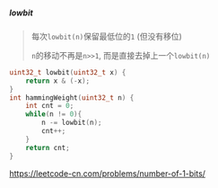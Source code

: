 ##### lowbit

> 每次`lowbit(n)`保留最低位的`1` (但没有移位)
> 
> `n`的移动不再是`n>>1`, 而是直接去掉上一个`lowbit(n)`

```CPP
uint32_t lowbit(uint32_t x) {
    return x & (-x);
}
int hammingWeight(uint32_t n) {
    int cnt = 0;
    while(n != 0){
        n -= lowbit(n);
        cnt++;
    }
    return cnt;
}
```
https://leetcode-cn.com/problems/number-of-1-bits/
